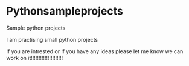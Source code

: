 # Pythonsampleprojects
Sample python projects

I am practising small python projects

If you are intrested or if you have any ideas please let me know we can work on it!!!!!!!!!!!!!!!!!!!!!
